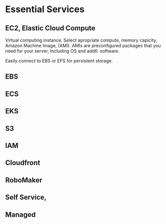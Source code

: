  # Essential Services 

 ## EC2, Elastic Cloud Compute

 Virtual computing instance. 
 Select apropriate compute, memory capicity, Amazon Machine Image, (AMI).
 AMIs are preconfigured packages that you need for your server, Including OS and addtl. software.
 
 Easily connect to EBS or EFS for persistent storage. 

 ## EBS 

 ## ECS

 ## EKS

 ## S3

 ## IAM

 ## 

 ## Cloudfront

 ## RoboMaker



 ## Self Service, 

 ## Managed 